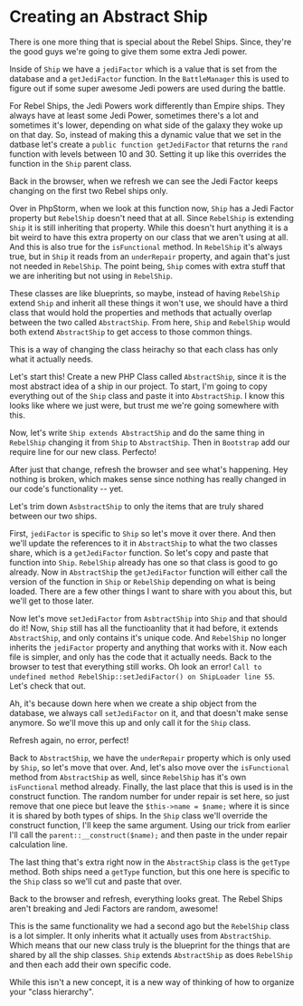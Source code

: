 # Creating an Abstract Ship

There is one more thing that is special about the Rebel Ships. Since, they're
the good guys we're going to give them some extra Jedi power. 

Inside of `Ship` we have a `jediFactor` which is a value that is set from the
database and a `getJediFactor` function. In the `BattleManager` this is used to 
figure out if some super awesome Jedi powers are used during the battle. 

For Rebel Ships, the Jedi Powers work differently than Empire ships. They always
have at least some Jedi Power, sometimes there's a lot and sometimes it's lower,
depending on what side of the galaxy they woke up on that day. So, instead of making 
this a dynamic value that we set in the datbase let's create a `public function getJediFactor` 
that returns the `rand` function with levels between 10 and 30. Setting it up like 
this overrides the function in the `Ship` parent class. 

Back in the browser, when we refresh we can see the Jedi Factor keeps changing on
the first two Rebel ships only. 

Over in PhpStorm, when we look at this function now, `Ship` has a Jedi Factor property
but `RebelShip` doesn't need that at all. Since `RebelShip` is extending `Ship` it is
still inheriting that property. While this doesn't hurt anything it is a bit weird to have
this extra property on our class that we aren't using at all. And this is also true for
the `isFunctional` method. In `RebelShip` it's always true, but in `Ship` it reads from an `underRepair`
property, and again that's just not needed in `RebelShip`. The point being, `Ship` comes with
extra stuff that we are inheriting but not using in `RebelShip`. 

These classes are like blueprints, so maybe, instead of having `RebelShip` extend `Ship` and
inherit all these things it won't use, we should have a third class that would hold the properties
and methods that actually overlap between the two called `AbstractShip`. From here, `Ship` and `RebelShip`
would both extend `AbstractShip` to get access to those common things. 

This is a way of changing the class heirachy so that each class has only what it actually needs.

Let's start this! Create a new PHP Class called `AbstractShip`, since it is the most abstract idea of
a ship in our project. To start, I'm going to copy everything out of the `Ship` class and paste it
into `AbstractShip`. I know this looks like where we just were, but trust me we're going somewhere with
this.

Now, let's write `Ship extends AbstractShip` and do the same thing in `RebelShip` changing it from
`Ship` to `AbstractShip`. Then in `Bootstrap` add our require line for our new class. Perfecto!

After just that change, refresh the browser and see what's happening. Hey nothing is broken,
which makes sense since nothing has really changed in our code's functionality -- yet. 

Let's trim down `AsbstractShip` to only the items that are truly shared between our two ships. 

First, `jediFactor` is specific to `Ship` so let's move it over there. And then we'll update the references
to it in `AbstractShip` to what the two classes share, which is a `getJediFactor` function. So let's copy and
paste that function into `Ship`. `RebelShip` already has one so that class is good to go already. Now in
`AbstractShip` the `getJediFactor` function will either call the version of the function in `Ship` or `RebelShip`
depending on what is being loaded. There are a few other things I want to share with you about this, but
we'll get to those later.

Now let's move `setJediFactor` from `AsbtractShip` into `Ship` and that should do it! Now, `Ship` still has
all the functioanlity that it had before, it extends `AbstractShip`, and only contains it's unique code. 
And `RebelShip` no longer inherits the `jediFactor` property and anything that works with it. Now each file
is simpler, and only has the code that it actually needs. Back to the browser to test that everything still
works. Oh look an error! `Call to undefined method RebelShip::setJediFactor() on ShipLoader line 55`. Let's
check that out. 

Ah, it's because down here when we create a ship object from the database, we always call `setJediFactor`
on it, and that doesn't make sense anymore. So we'll move this up and only call it for the `Ship` class.

Refresh again, no error, perfect!

Back to `AbstractShip`, we have the `underRepair` property which is only used by `Ship`, so let's move that over.
And, let's also move over the `isFunctional` method from `AbstractShip` as well, since `RebelShip` has it's own
`isFunctional` method already. Finally, the last place that this is used is in the construct function. The random
number for under repair is set here, so just remove that one piece but leave the `$this->name = $name;` where it is
since it is shared by both types of ships. In the `Ship` class we'll override the construct function, I'll keep
the same argument. Using our trick from earlier I'll call the `parent::__construct($name);` and then paste in
the under repair calculation line. 

The last thing that's extra right now in the `AbstractShip` class is the `getType` method. Both ships need a 
`getType` function, but this one here is specific to the `Ship` class so we'll cut and paste that over.

Back to the browser and refresh, everything looks great. The Rebel Ships aren't breaking and Jedi Factors are 
random, awesome!

This is the same functionality we had a second ago but the `RebelShip` class is a lot simpler. It only inherits
what it actually uses from `AbstractShip`. Which means that our new class truly is the blueprint for the things that
are shared by all the ship classes. `Ship` extends `AbstractShip` as does `RebelShip` and then each add their own
specific code. 

While this isn't a new concept, it is a new way of thinking of how to organize your "class hierarchy".


